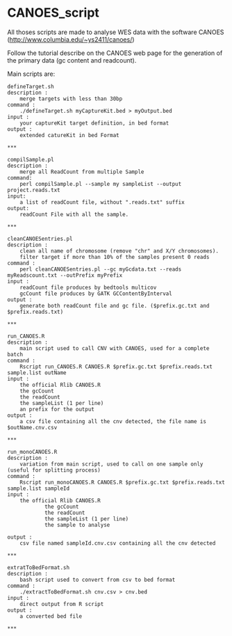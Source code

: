 # CANOES_script

All thoses scripts are made to analyse WES data with the software CANOES (http://www.columbia.edu/~ys2411/canoes/)

Follow the tutorial describe on the CANOES web page for the generation of the primary data (gc content and readcount).

Main scripts are:

	defineTarget.sh
	description :
		merge targets with less than 30bp
	command :
		./defineTarget.sh myCaptureKit.bed > myOutput.bed
	input :
		your captureKit target definition, in bed format
	output :
		extended catureKit in bed Format

	***

	compilSample.pl
	description :
		merge all ReadCount from multiple Sample
	command:
		perl compilSample.pl --sample my sampleList --output project.reads.txt
	input:
		a list of readCount file, without ".reads.txt" suffix
	output:
		readCount File with all the sample. 

	***

	cleanCANOESentries.pl 
	description : 
		clean all name of chromosome (remove "chr" and X/Y chromosomes).
		filter target if more than 10% of the samples present 0 reads
	command :
		perl cleanCANOESentries.pl --gc myGcdata.txt --reads myReadscount.txt --outPrefix myPrefix
	input :
		readCount file produces by bedtools multicov
		gcCount file produces by GATK GCContentByInterval
	output : 
		generate both readCount file and gc file. ($prefix.gc.txt and $prefix.reads.txt)
		
	***

	run_CANOES.R
	description :
		main script used to call CNV with CANOES, used for a complete batch
	command :
		Rscript run_CANOES.R CANOES.R $prefix.gc.txt $prefix.reads.txt sample.list outName
	input :
		the official Rlib CANOES.R
		the gcCount
		the readCount
		the sampleList (1 per line)
		an prefix for the output
	output :
		a csv file containing all the cnv detected, the file name is $outName.cnv.csv

	***

	run_monoCANOES.R
	description : 
		variation from main script, used to call on one sample only (useful for splitting process)
	command :
		Rscript run_monoCANOES.R CANOES.R $prefix.gc.txt $prefix.reads.txt sample.list sampleId
	input :
		the official Rlib CANOES.R
                the gcCount
                the readCount
                the sampleList (1 per line)
                the sample to analyse
	
	output :
		csv file named sampleId.cnv.csv containing all the cnv detected

	***

	extratToBedFormat.sh
	description :
		bash script used to convert from csv to bed format
	command :
		./extractToBedFormat.sh cnv.csv > cnv.bed
	input :
		direct output from R script
	output :
		a converted bed file
	
	***
